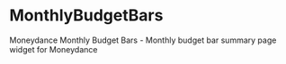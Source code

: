 # MonthlyBudgetBars
Moneydance Monthly Budget Bars - Monthly budget bar summary page widget for Moneydance
